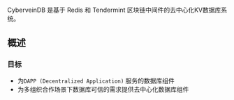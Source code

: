 # 
 CyberveinDB 是基于 Redis 和 Tendermint 区块链中间件的去中心化KV数据库系统。

## 概述 

### 目标

- 为`DAPP (Decentralized Application)` 服务的数据库组件
- 为多组织合作场景下数据库可信的需求提供去中心化数据库组件
